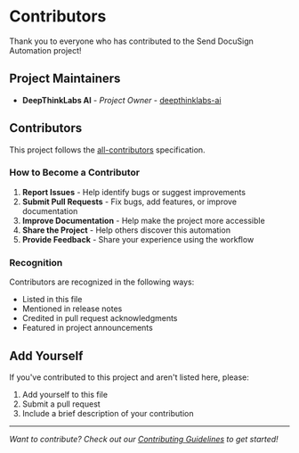 # Contributors

Thank you to everyone who has contributed to the Send DocuSign Automation project!

## Project Maintainers

- **DeepThinkLabs AI** - *Project Owner* - [deepthinklabs-ai](https://github.com/deepthinklabs-ai)

## Contributors

This project follows the [all-contributors](https://github.com/all-contributors/all-contributors) specification.

### How to Become a Contributor

1. **Report Issues** - Help identify bugs or suggest improvements
2. **Submit Pull Requests** - Fix bugs, add features, or improve documentation
3. **Improve Documentation** - Help make the project more accessible
4. **Share the Project** - Help others discover this automation
5. **Provide Feedback** - Share your experience using the workflow

### Recognition

Contributors are recognized in the following ways:
- Listed in this file
- Mentioned in release notes
- Credited in pull request acknowledgments
- Featured in project announcements

## Add Yourself

If you've contributed to this project and aren't listed here, please:
1. Add yourself to this file
2. Submit a pull request
3. Include a brief description of your contribution

---

*Want to contribute? Check out our [Contributing Guidelines](CONTRIBUTING.md) to get started!*
